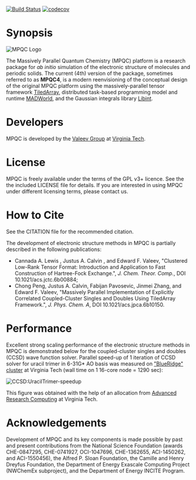 [![Build Status](https://travis-ci.com/ValeevGroup/mpqc4.svg?token=2pDpbi3swi4zsJxpapq7&branch=master)](https://travis-ci.com/ValeevGroup/mpqc4)
[![codecov](https://codecov.io/gh/ValeevGroup/mpqc4/branch/master/graph/badge.svg?token=ErSgG98B8l)](https://codecov.io/gh/ValeevGroup/mpqc4)
# Synopsis

![MPQC Logo](https://github.com/ValeevGroup/mpqc4/wiki/images/mpqc_logo_med.png)

The Massively Parallel Quantum Chemistry (MPQC) platform is a research package for *ab initio* simulation of the electronic structure of molecules and periodic solids.
The current (4th) version of the package, sometimes referred to as __MPQC4__, is a modern reenvisioning of the conceptual design of the original MPQC platform using the massively-parallel tensor framework [TiledArray](https://github.com/ValeevGroup/tiledarray), distributed task-based programming model and runtime [MADWorld](https://github.com/m-a-d-n-e-s-s/madness), and the Gaussian integrals library [Libint](https://github.com/evaleev/libint).

# Developers
MPQC is developed by the [Valeev Group](http://research.valeyev.net) at [Virginia Tech](http://www.vt.edu).

# License

MPQC is freely available under the terms of the GPL v3+ licence. See the the included LICENSE file for details. If you are interested in using MPQC under different licensing terms, please contact us.

# How to Cite

See the CITATION file for the recommended citation.

The development of electronic structure methods in MPQC is partially described in the following publications:
* Cannada A. Lewis , Justus A. Calvin , and Edward F. Valeev, "Clustered Low-Rank Tensor Format: Introduction and Application to Fast Construction of Hartree-Fock Exchange.", *J. Chem. Theor. Comp.*, DOI 10.1021/acs.jctc.6b00884;
* Chong Peng, Justus A. Calvin, Fabijan Pavosevic, Jinmei Zhang, and Edward F. Valeev, "Massively Parallel Implementation of Explicitly Correlated Coupled-Cluster Singles and Doubles Using TiledArray Framework.", *J. Phys. Chem. A*, DOI 10.1021/acs.jpca.6b10150.

# Performance

Excellent strong scaling performance of the electronic structure methods in MPQC is demonstrated below for the coupled-cluster singles and doubles (CCSD) wave function solver. Parallel speed-up of 1 iteration of CCSD solver for uracil trimer in 6-31G* AO basis was measured on ["BlueRidge" cluster](https://secure.hosting.vt.edu/www.arc.vt.edu/computing/blueridge-sandy-bridge/) at Virginia Tech (wall time on 1 16-core node = 1290 sec):

![CCSD:UracilTrimer-speedup](https://github.com/ValeevGroup/tiledarray/wiki/images/uracil-trimer-ccsd-blueridge-speedup.png)

This figure was obtained with the help of an allocation from [Advanced Research Computing](https://secure.hosting.vt.edu/www.arc.vt.edu/) at Virginia Tech.

# Acknowledgements
Development of MPQC and its key components is made possible by past and present contributions from the National Science Foundation (awards CHE-0847295, CHE-0741927, OCI-1047696, CHE-1362655, ACI-1450262, and ACI-1550456), the Alfred P. Sloan Foundation, the Camille and Henry Dreyfus Foundation, the Department of Energy Exascale Computing Project (NWChemEx subproject), and the Department of Energy INCITE Program.
